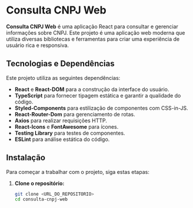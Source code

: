 # Consulta CNPJ Web

**Consulta CNPJ Web** é uma aplicação React para consultar e gerenciar informações sobre CNPJ. Este projeto é uma aplicação web moderna que utiliza diversas bibliotecas e ferramentas para criar uma experiência de usuário rica e responsiva.

## Tecnologias e Dependências

Este projeto utiliza as seguintes dependências:

- **React** e **React-DOM** para a construção da interface do usuário.
- **TypeScript** para fornecer tipagem estática e garantir a qualidade do código.
- **Styled-Components** para estilização de componentes com CSS-in-JS.
- **React-Router-Dom** para gerenciamento de rotas.
- **Axios** para realizar requisições HTTP.
- **React-Icons** e **FontAwesome** para ícones.
- **Testing Library** para testes de componentes.
- **ESLint** para análise estática do código.

## Instalação

Para começar a trabalhar com o projeto, siga estas etapas:

1. **Clone o repositório:**

   ```bash
   git clone <URL_DO_REPOSITORIO>
   cd consulta-cnpj-web
